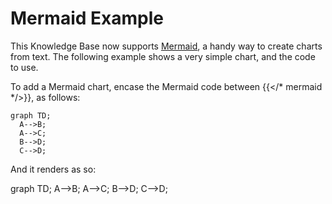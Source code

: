 # Mermaid Example
 
This Knowledge Base now supports [Mermaid](https://mermaid-js.github.io/mermaid/#/), a handy way to create charts from text.  The following example shows a very simple chart, and the code to use.

To add a Mermaid chart, encase the Mermaid code between {{</* mermaid */>}}, as follows:



```mermaid 
graph TD;
  A-->B;
  A-->C;
  B-->D;
  C-->D; 
```

And it renders as so:

<code-block lang="mermaid"> 
graph TD;
  A-->B;
  A-->C;
  B-->D;
  C-->D; 
</code-block>